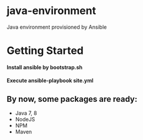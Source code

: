 # java-environment
Java environment provisioned by Ansible

# Getting Started

#### Install ansible by bootstrap.sh
#### Execute ansible-playbook site.yml

## By now, some packages are ready:
- Java 7, 8
- NodeJS
- NPM
- Maven
